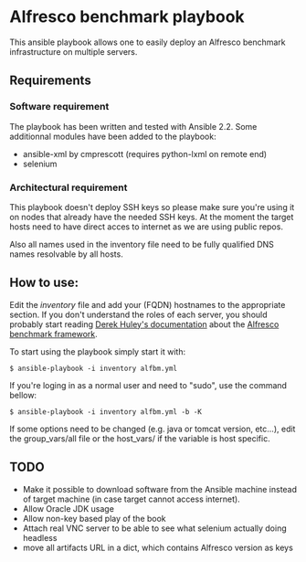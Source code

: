 # Alfresco benchmark playbook

This ansible playbook allows one to easily deploy an Alfresco benchmark infrastructure on multiple servers.

## Requirements

### Software requirement

The playbook has been written and tested with Ansible 2.2. Some additionnal modules have been added to the playbook:

 * ansible-xml by cmprescott (requires python-lxml on remote end)
 * selenium

### Architectural requirement

This playbook doesn't deploy SSH keys so please make sure you're using it on nodes that already have the needed SSH keys.
At the moment the target hosts need to have direct acces to internet as we are using public repos.

Also all names used in the inventory file need to be fully qualified DNS names resolvable by all hosts.

## How to use:

Edit the _inventory_ file and add your (FQDN) hostnames to the appropriate section. If you don't understand the roles of each server, you should probably start reading [Derek Huley's documentation](https://github.com/AlfrescoBenchmark/alfresco-benchmark/tree/master/docs) about the [Alfresco benchmark framework](https://github.com/AlfrescoBenchmark).

To start using the playbook simply start it with:

```
$ ansible-playbook -i inventory alfbm.yml
```

If you're loging in as a normal user and need to "sudo", use the command bellow:

```
$ ansible-playbook -i inventory alfbm.yml -b -K
```
If some options need to be changed (e.g. java or tomcat version, etc...), edit the group_vars/all file or the host_vars/<HOSTNAME> if the variable is host specific.

## TODO

 * Make it possible to download software from the Ansible machine instead of target machine (in case target cannot access internet).
 * Allow Oracle JDK usage
 * Allow non-key based play of the book
 * Attach real VNC server to be able to see what selenium actually doing headless
 * move all artifacts URL in a dict, which contains Alfresco version as keys

